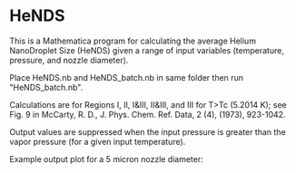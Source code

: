 # HeNDS

This is a Mathematica program for calculating the average Helium NanoDroplet Size (HeNDS) given a range of input variables (temperature, pressure, and nozzle diameter).

Place HeNDS.nb and HeNDS_batch.nb in same folder then run "HeNDS_batch.nb".

Calculations are for Regions I, II, I&III, II&III, and III for T>Tc (5.2014 K); see Fig. 9 in McCarty, R. D., J. Phys. Chem. Ref. Data, 2 (4), (1973), 923-1042.

Output values are suppressed when the input pressure is greater than the vapor pressure (for a given input temperature).

Example output plot for a 5 micron nozzle diameter:
